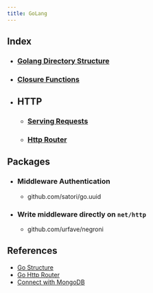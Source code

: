 ```yaml
---
title: GoLang
---
```


## Index
- ### [Golang Directory Structure](dirstructure)
- ### [Closure Functions](closure)
- ## HTTP
	- ### [Serving Requests](httpserver)
	- ### [Http Router](httprouter)


## Packages
- ### Middleware Authentication
	- github.com/satori/go.uuid
- ### Write middleware directly on `net/http`
	- github.com/urfave/negroni
	
## References
- [Go Structure](https://golang.org/doc/code)
- [Go Http Router](https://golangr.com/golang-http-server/)
- [Connect with MongoDB](https://www.mongodb.com/blog/post/quick-start-golang--mongodb--starting-and-setup)